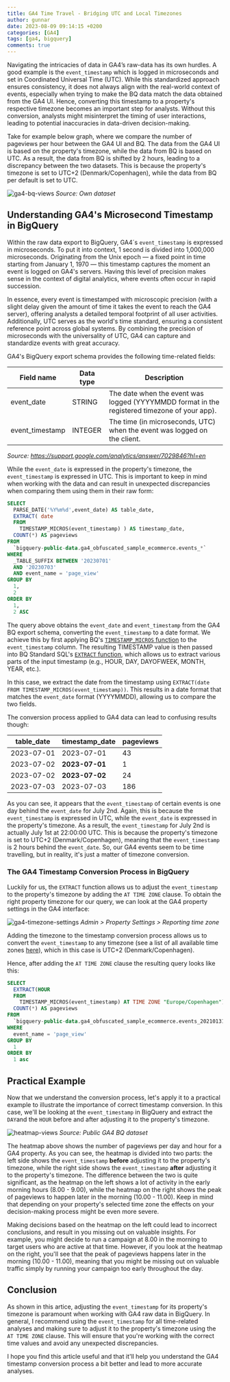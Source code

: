 ```yaml
---
title: GA4 Time Travel - Bridging UTC and Local Timezones
author: gunnar
date: 2023-08-09 09:14:15 +0200
categories: [GA4]
tags: [ga4, bigquery]
comments: true
---
```


Navigating the intricacies of data in GA4’s raw-data has its own hurdles. A good example is the `event_timestamp` which is logged in microseconds and set in Coordinated Universal Time (UTC). While this standardized approach ensures consistency, it does not always align with the real-world context of events, especially when trying to make the BQ data match the data obtained from the GA4 UI. Hence, converting this timestamp to a property's respective timezone becomes an important step for analysts. Without this conversion, analysts might misinterpret the timing of user interactions, leading to potential inaccuracies in data-driven decision-making.

Take for example below graph, where we compare the number of pageviews per hour between the GA4 UI and BQ. The data from the GA4 UI is based on the property's timezone, while the data from BQ is based on UTC. As a result, the data from BQ is shifted by 2 hours, leading to a discrepancy between the two datasets. This is because the property's timezone is set to UTC+2 (Denmark/Copenhagen), while the data from BQ per default is set to UTC.

![ga4-bq-views](/assets/img/timestamp-conversions/ga4-vs-bq-views.png)
_Source: Own dataset_

## Understanding GA4's Microsecond Timestamp in BigQuery

Within the raw data export to BigQuery, GA4´s `event_timestamp` is expressed in microseconds. To put it into context, 1 second is divided into 1,000,000 microseconds. Originating from the Unix epoch — a fixed point in time starting from January 1, 1970 — this timestamp captures the moment an event is logged on GA4's servers. Having this level of precision makes sense in the context of digital analytics, where events often occur in rapid succession.

In essence, every event is timestamped with microscopic precision (with a slight delay given the amount of time it takes the event to reach the GA4 server), offering analysts a detailed temporal footprint of all user activities. Additionally, UTC serves as the world's time standard, ensuring a consistent reference point across global systems. By combining the precision of microseconds with the universality of UTC, GA4 can capture and standardize events with great accuracy.

GA4's BigQuery export schema provides the following time-related fields:

| Field name      | Data type | Description                                                                                  |
| --------------- | --------- | -------------------------------------------------------------------------------------------- |
| event_date      | STRING    | The date when the event was logged (YYYYMMDD format in the registered timezone of your app). |
| event_timestamp | INTEGER   | The time (in microseconds, UTC) when the event was logged on the client.                     |

_Source: https://support.google.com/analytics/answer/7029846?hl=en_

While the `event_date` is expressed in the property's timezone, the `event_timestamp` is expressed in UTC. This is important to keep in mind when working with the data and can result in unexpected discrepancies when comparing them using them in their raw form:

```sql
SELECT
  PARSE_DATE('%Y%m%d',event_date) AS table_date,
  EXTRACT( date
  FROM
    TIMESTAMP_MICROS(event_timestamp) ) AS timestamp_date,
  COUNT(*) AS pageviews
FROM
  `bigquery-public-data.ga4_obfuscated_sample_ecommerce.events_*`
WHERE
  _TABLE_SUFFIX BETWEEN '20230701'
  AND '20230703'
  AND event_name = 'page_view'
GROUP BY
  1,
  2
ORDER BY
  1,
  2 ASC
```

The query above obtains the `event_date` and `event_timestamp` from the GA4 BQ export schema, converting the `event_timestamp` to a date format. We achieve this by first applying BQ's [`TIMESTAMP_MICROS` function](https://cloud.google.com/bigquery/docs/reference/standard-sql/timestamp_functions#timestamp_micros) to the `event_timestamp` column. The resulting TIMESTAMP value is then passed into BQ Standard SQL's [`EXTRACT` function](https://cloud.google.com/bigquery/docs/reference/standard-sql/timestamp_functions#extract), which allows us to extract various parts of the input timestamp (e.g., HOUR, DAY, DAYOFWEEK, MONTH, YEAR, etc.).

In this case, we extract the date from the timestamp using `EXTRACT(date FROM TIMESTAMP_MICROS(event_timestamp))`. This results in a date format that matches the `event_date` format (YYYYMMDD), allowing us to compare the two fields.

The conversion process applied to GA4 data can lead to confusing results though:

| table_date | timestamp_date | pageviews |
| ---------- | -------------- | --------- |
| 2023-07-01 | 2023-07-01     | 43        |
| 2023-07-02 | **2023-07-01** | 1         |
| 2023-07-02 | **2023-07-02** | 24        |
| 2023-07-03 | 2023-07-03     | 186       |

As you can see, it appears that the `event_timestamp` of certain events is one day behind the `event_date` for July 2nd. Again, this is because the `event_timestamp` is expressed in UTC, while the `event_date` is expressed in the property's timezone. As a result, the `event_timestamp` for July 2nd is actually July 1st at 22:00:00 UTC. This is because the property's timezone is set to UTC+2 (Denmark/Copenhagen), meaning that the `event_timestamp` is 2 hours behind the `event_date`. So, our GA4 events seem to be time travelling, but in reality, it's just a matter of timezone conversion.

### The GA4 Timestamp Conversion Process in BigQuery

Luckily for us, the `EXTRACT` function allows us to adjust the `event_timestamp` to the property's timezone by adding the `AT TIME ZONE` clause. To obtain the right property timezone for our query, we can look at the GA4 property settings in the GA4 interface:

![ga4-timezone-settings](/assets/img/timestamp-conversions/ga4-timezone-settings.png)
_Admin > Property Settings > Reporting time zone_

Adding the timezone to the timestamp conversion process allows us to convert the `event_timestamp` to any timezone (see a list of all available time zones [here](https://en.wikipedia.org/wiki/List_of_tz_database_time_zones)), which in this case is UTC+2 (Denmark/Copenhagen).

Hence, after adding the `AT TIME ZONE` clause the resulting query looks like this:

```sql
SELECT
  EXTRACT(HOUR
  FROM
    TIMESTAMP_MICROS(event_timestamp) AT TIME ZONE "Europe/Copenhagen") hour_adjusted,
  COUNT(*) AS pageviews
FROM
  `bigquery-public-data.ga4_obfuscated_sample_ecommerce.events_20210131`
WHERE
  event_name = 'page_view'
GROUP BY
  1
ORDER BY
  1 asc
```

## Practical Example

Now that we understand the conversion process, let's apply it to a practical example to illustrate the importance of correct timestamp conversion. In this case, we'll be looking at the `event_timestamp` in BigQuery and extract the `DAY`and the `HOUR` before and after adjusting it to the property's timezone.

![heatmap-views](/assets/img/timestamp-conversions/heatmap-views.png)
_Source: Public GA4 BQ dataset_

The heatmap above shows the number of pageviews per day and hour for a GA4 property. As you can see, the heatmap is divided into two parts: the left side shows the `event_timestamp` **before** adjusting it to the property's timezone, while the right side shows the `event_timestamp` **after** adjusting it to the property's timezone. The difference between the two is quite significant, as the heatmap on the left shows a lot of activity in the early morning hours (8.00 - 9.00), while the heatmap on the right shows the peak of pageviews to happen later in the morning (10.00 - 11.00). Keep in mind that depending on your property's selected time zone the effects on your decision-making process might be even more severe.

Making decisions based on the heatmap on the left could lead to incorrect conclusions, and result in you missing out on valuable insights. For example, you might decide to run a campaign at 8.00 in the morning to target users who are active at that time. However, if you look at the heatmap on the right, you'll see that the peak of pageviews happens later in the morning (10.00 - 11.00), meaning that you might be missing out on valuable traffic simply by running your campaign too early throughout the day.

## Conclusion

As shown in this artice, adjusting the `event_timestamp` for its property's timezone is paramount when working with GA4 raw data in BigQuery. In general, I recommend using the `event_timestamp` for all time-related analyses and making sure to adjust it to the property's timezone using the `AT TIME ZONE` clause. This will ensure that you're working with the correct time values and avoid any unexpected discrepancies.

I hope you find this article useful and that it'll help you understand the GA4 timestamp conversion process a bit better and lead to more accurate analyses.
